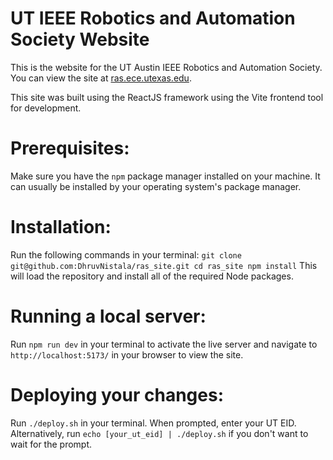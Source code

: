 # UT IEEE Robotics and Automation Society Website

This is the website for the UT Austin IEEE Robotics and Automation Society. You can view the site at [ras.ece.utexas.edu](ras.ece.utexas.edu).

This site was built using the ReactJS framework using the Vite frontend tool for development.

# Prerequisites:
Make sure you have the `npm` package manager installed on your machine. It can usually be installed by your operating system's package manager.

# Installation:
Run the following commands in your terminal:
`
git clone git@github.com:DhruvNistala/ras_site.git
cd ras_site
npm install
`
This will load the repository and install all of the required Node packages.

# Running a local server:
Run `npm run dev` in your terminal to activate the live server and navigate to `http://localhost:5173/` in your browser to view the site.

# Deploying your changes:
Run `./deploy.sh` in your terminal. When prompted, enter your UT EID.
Alternatively, run `echo [your_ut_eid] | ./deploy.sh` if you don't want to wait for the prompt.